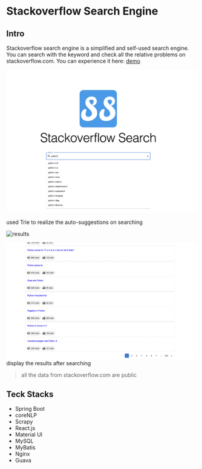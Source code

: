 # Stackoverflow Search Engine

## Intro

Stackoverflow search engine is a simplified and self-used search engine. You can search with the keyword and check all the relative problems on stackoverflow.com. You can experience it here: [demo](https://stackoverflow-search.netlify.app/)

![search](./pictures/search.png)

used Trie to realize the auto-suggestions on searching

![results](/Users/gaoshangdai/Desktop/search-engine/pictures/results.png)

![results2](./pictures/results2.png)display the results after searching

> all the data from stackoverflow.com are public

## Teck Stacks

* Spring Boot
* coreNLP
* Scrapy
* React.js
* Material UI
* MySQL
* MyBatis
* Nginx
* Guava



